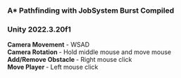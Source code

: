 ### A* Pathfinding with JobSystem Burst Compiled <br>
### Unity 2022.3.20f1 <br>
<b>Camera Movement</b> - WSAD <br>
<b>Camera Rotation </b> -  Hold middle mouse and move mouse <br>
<b>Add/Remove Obstacle </b> - Right mouse click <br>
<b>Move Player  </b> - Left mouse click <br>

